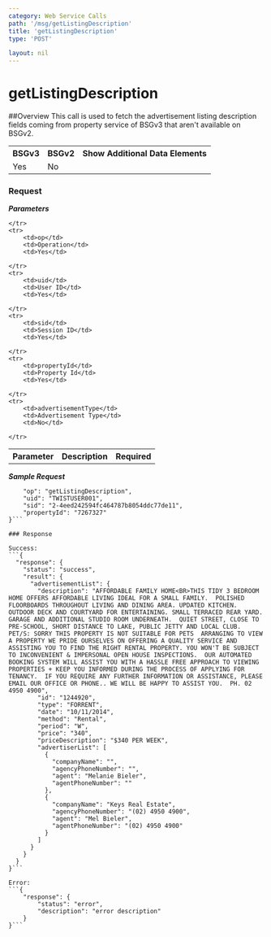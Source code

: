 ```yaml
---
category: Web Service Calls
path: '/msg/getListingDescription'
title: 'getListingDescription'
type: 'POST'

layout: nil
---
```


# getListingDescription

##Overview
This call is used to fetch the advertisement listing description fields coming from property service of BSGv3 that aren't available on BSGv2.

<table>
	<tbody>
	<tr>
		<th>BSGv3</th>
		<th>BSGv2</th>
		<th>Show Additional Data Elements</th>
	</tr>
	<tr>
		<td>Yes</td>
		<td>No</td>
		<td></td>
	</tr>

</tbody>
</table>

### Request

***Parameters***

<table>
	<tbody>
	<tr>
		<th>Parameter</th>
		<th>Description</th>
		<th>Required</th>
		
	</tr>
	<tr>
		<td>op</td>
		<td>Operation</td>
		<td>Yes</td>
		
	</tr>
	<tr>
		<td>uid</td>
		<td>User ID</td>
		<td>Yes</td>
		
	</tr>
	<tr>
		<td>sid</td>
		<td>Session ID</td>
		<td>Yes</td>
		
	</tr>
	<tr>
		<td>propertyId</td>
		<td>Property Id</td>
		<td>Yes</td>
		
	</tr>
	<tr>
		<td>advertisementType</td>
		<td>Advertisement Type</td>
		<td>No</td>
		
	</tr>
</tbody>
</table>

***Sample Request***
```{
    "op": "getListingDescription",
    "uid": "TWISTUSER001",
    "sid": "2-4eed242594fc464787b8054ddc77de11",
    "propertyId": "7267327"
}```

### Response

Success:
```{
  "response": {
    "status": "success",
    "result": {
      "advertisementList": {
        "description": "AFFORDABLE FAMILY HOME<BR>THIS TIDY 3 BEDROOM HOME OFFERS AFFORDABLE LIVING IDEAL FOR A SMALL FAMILY.  POLISHED FLOORBOARDS THROUGHOUT LIVING AND DINING AREA. UPDATED KITCHEN.  OUTDOOR DECK AND COURTYARD FOR ENTERTAINING. SMALL TERRACED REAR YARD.  GARAGE AND ADDITIONAL STUDIO ROOM UNDERNEATH.  QUIET STREET, CLOSE TO PRE-SCHOOL, SHORT DISTANCE TO LAKE, PUBLIC JETTY AND LOCAL CLUB.  PET/S: SORRY THIS PROPERTY IS NOT SUITABLE FOR PETS  ARRANGING TO VIEW A PROPERTY WE PRIDE OURSELVES ON OFFERING A QUALITY SERVICE AND ASSISTING YOU TO FIND THE RIGHT RENTAL PROPERTY. YOU WON'T BE SUBJECT TO INCONVENIENT & IMPERSONAL OPEN HOUSE INSPECTIONS.  OUR AUTOMATED BOOKING SYSTEM WILL ASSIST YOU WITH A HASSLE FREE APPROACH TO VIEWING PROPERTIES + KEEP YOU INFORMED DURING THE PROCESS OF APPLYING FOR TENANCY.  IF YOU REQUIRE ANY FURTHER INFORMATION OR ASSISTANCE, PLEASE EMAIL OUR OFFICE OR PHONE.. WE WILL BE HAPPY TO ASSIST YOU.  PH. 02 4950 4900",
        "id": "1244920",
        "type": "FORRENT",
        "date": "10/11/2014",
        "method": "Rental",
        "period": "W",
        "price": "340",
        "priceDescription": "$340 PER WEEK",
        "advertiserList": [
          {
            "companyName": "",
            "agencyPhoneNumber": "",
            "agent": "Melanie Bieler",
            "agentPhoneNumber": ""
          },
          {
            "companyName": "Keys Real Estate",
            "agencyPhoneNumber": "(02) 4950 4900",
            "agent": "Mel Bieler",
            "agentPhoneNumber": "(02) 4950 4900"
          }
        ]
      }
    }
  }
}```

Error:
```{
    "response": {
        "status": "error",
        "description": "error description"
    }
}```